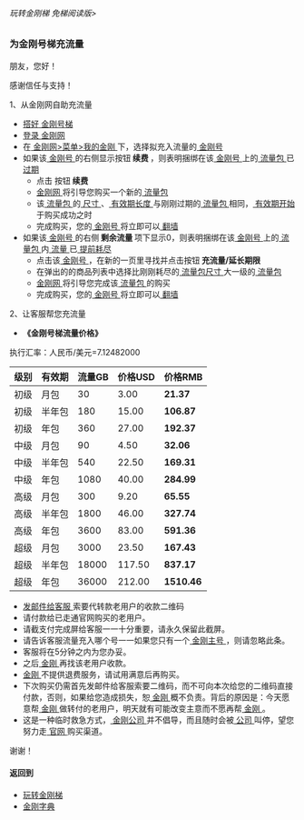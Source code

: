 ###### 玩转金刚梯 免梯阅读版>
### 为金刚号梯充流量

朋友，您好！

感谢信任与支持！

1、从金刚网自助充流量
  - [ 搭好](https://github.com/a2zitpro/web/blob/master/LadderFree/kkDictionary/LadderReady.md)[ 金刚号梯 ](https://github.com/a2zitpro/web/blob/master/LadderFree/kkDictionary/KKLadderKKID.md)
  - [ 登录 ](https://www.atozitpro.net/zh/login/)[ 金刚网 ](https://github.com/a2zitpro/web/blob/master/LadderFree/kkDictionary/KKSiteZh.md)
  - 在[ 金刚网>菜单>我的金刚 ](https://www.atozitpro.net/zh/my-account/)下，选择拟充入流量的[ 金刚号 ](https://github.com/a2zitpro/web/blob/master/LadderFree/kkDictionary/KKID.md)
  - 如果该[ 金刚号 ](https://github.com/a2zitpro/web/blob/master/LadderFree/kkDictionary/KKID.md)的右侧显示按钮<strong> 续费 </strong>，则表明捆绑在该[ 金刚号 ](https://github.com/a2zitpro/web/blob/master/LadderFree/kkDictionary/KKID.md)上的[ 流量包 ](https://github.com/a2zitpro/web/blob/master/LadderFree/kkDictionary/KKDataTrafficPackage.md)已[ 过期 ](https://github.com/a2zitpro/web/blob/master/LadderFree/kkDictionary/KKDataTrafficExpired.md)
    - 点击 按钮<strong> 续费 </strong>
    - [ 金刚网 ](https://github.com/a2zitpro/web/blob/master/LadderFree/kkDictionary/KKSiteZh.md)将引导您购买一个新的[ 流量包 ](https://github.com/a2zitpro/web/blob/master/LadderFree/kkDictionary/KKDataTrafficPackage.md)
    - 该[ 流量包 ](https://github.com/a2zitpro/web/blob/master/LadderFree/kkDictionary/KKDataTrafficPackage.md)的[ 尺寸 ](https://github.com/a2zitpro/web/blob/master/LadderFree/kkDictionary/KKDataTrafficPackageSize.md)、[ 有效期长度 ](https://github.com/a2zitpro/web/blob/master/LadderFree/kkDictionary/KKDataTrafficPackageExpiretion.md)与刚刚过期的[ 流量包 ](https://github.com/a2zitpro/web/blob/master/LadderFree/kkDictionary/KKDataTrafficPackage.md)相同，[ 有效期开始 ]()于购买成功之时
    - 完成购买，您的[ 金刚号 ](https://github.com/a2zitpro/web/blob/master/LadderFree/kkDictionary/KKID.md)将立即可以[ 翻墙 ](https://github.com/a2zitpro/web/blob/master/LadderFree/kkDictionary/OverTheWall.md)
  - 如果该[ 金刚号 ](https://github.com/a2zitpro/web/blob/master/LadderFree/kkDictionary/KKID.md)的右侧<strong> 剩余流量 </strong>项下显示0，则表明捆绑在该[ 金刚号 ](https://github.com/a2zitpro/web/blob/master/LadderFree/kkDictionary/KKID.md)上的[ 流量包 ](https://github.com/a2zitpro/web/blob/master/LadderFree/kkDictionary/KKDataTrafficPackage.md)内[ 流量 ](https://github.com/a2zitpro/web/blob/master/LadderFree/kkDictionary/KKDataTraffic.md)已[ 提前耗尽 ](https://github.com/a2zitpro/web/blob/master/LadderFree/kkDictionary/KKDataTrafficExhaustedEarly.md)
    - 点击该[ 金刚号 ](https://github.com/a2zitpro/web/blob/master/LadderFree/kkDictionary/KKID.md)，在新的一页里寻找并点击按钮<strong> 充流量/延长期限 </strong>
    - 在弹出的的商品列表中选择比刚刚耗尽的[ 流量包尺寸 ](https://github.com/a2zitpro/web/blob/master/LadderFree/kkDictionary/KKDataTrafficPackageSize.md)大一级的[ 流量包 ](https://github.com/a2zitpro/web/blob/master/LadderFree/kkDictionary/KKDataTrafficPackage.md)
    - [ 金刚网 ](https://github.com/a2zitpro/web/blob/master/LadderFree/kkDictionary/KKSiteZh.md)将引导您完成该[ 流量包 ](https://github.com/a2zitpro/web/blob/master/LadderFree/kkDictionary/KKDataTrafficPackage.md)的购买
    - 完成购买，您的[ 金刚号 ](https://github.com/a2zitpro/web/blob/master/LadderFree/kkDictionary/KKID.md)将立即可以[ 翻墙 ](https://github.com/a2zitpro/web/blob/master/LadderFree/kkDictionary/OverTheWall.md)


2、让客服帮您充流量
  - <strong>《金刚号梯流量价格》</strong> 

执行汇率：人民币/美元=7.12482000

|级别|有效期|流量GB|价格USD|价格RMB|
|------| ------| ------| ------|------| 
|初级|月包|30|3.00|<strong>21.37</strong>|
|初级 |半年包|180|15.00|<strong>106.87</strong>|
|初级 |年包|360|27.00|<strong>192.37</strong> | 
|中级 |月包|90|4.50| <strong>32.06</strong>|
|中级 |半年包|540|22.50|<strong>169.31</strong>|
|中级 |年包|1080|40.00|<strong>284.99</strong>
|高级 |月包|300|9.20|<strong>65.55</strong>|
|高级 |半年包|1800|46.00|<strong>327.74</strong>|
|高级 |年包|3600|83.00|<strong>591.36</strong>|
|超级 |月包|3000|23.50|<strong> 167.43</strong>|
|超级 |半年包|18000|117.50|<strong>837.17</strong>|
|超级 |年包|36000|212.00|<strong>1510.46</strong>|

  - [发邮件给客服 ](mailto:cs@a2zit.us)索要代转款老用户的收款二维码
  - 请付款给已走通官网购买的老用户。
  - 请截支付完成屏给客服一一十分重要，请永久保留此截屏。
  - 请告诉客服流量充入哪个号一一如果您只有一个[ 金刚主号 ](https://github.com/a2zitpro/web/blob/master/LadderFree/kkDictionary/KKIDMain.md)，则请忽略此条。
  - 客服将在5分钟之内为您办妥。
  - 之后[ 金刚 ](https://github.com/a2zitpro/web/blob/master/LadderFree/kkDictionary/Atozitpro.md)再找该老用户收款。
  - [ 金刚 ](https://github.com/a2zitpro/web/blob/master/LadderFree/kkDictionary/Atozitpro.md)不提供退费服务，请试用满意后再购买。
  - 下次购买仍需首先发邮件给客服索要二维码，而不可向本次给您的二维码直接付款，否则，如果给您造成损失，恕[ 金刚 ](https://github.com/a2zitpro/web/blob/master/LadderFree/kkDictionary/Atozitpro.md)概不负责。背后的原因是：今天愿意帮[ 金刚 ](https://github.com/a2zitpro/web/blob/master/LadderFree/kkDictionary/Atozitpro.md)做转付的老用户，明天就有可能改变主意而不愿再帮[ 金刚 ](https://github.com/a2zitpro/web/blob/master/LadderFree/kkDictionary/Atozitpro.md)。
  - 这是一种临时救急方式，[ 金刚公司 ](https://github.com/a2zitpro/web/blob/master/LadderFree/kkDictionary/Atozitpro.md)并不倡导，而且随时会被[ 公司 ](https://github.com/a2zitpro/web/blob/master/LadderFree/kkDictionary/Atozitpro.md)叫停，望您努力走[ 官网 ](https://github.com/a2zitpro/web/blob/master/LadderFree/kkDictionary/KKSiteZh.md)购买渠道。

谢谢！


#### 返回到
- [玩转金刚梯](https://github.com/a2zitpro/web/blob/master/LadderFree/A.md)
- [金刚字典](https://github.com/a2zitpro/web/blob/master/LadderFree/kkDictionary/KKDictionary.md)
